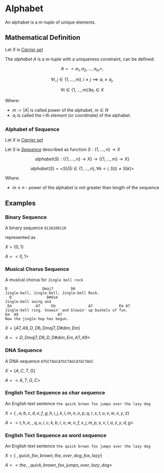 # Alphabet

An alphabet is a m-tuple of unique elements.

## Mathematical Definition

Let $X$ is [_Carrier set_](./carrier_set.md#mathematical-definition)

The _alphabet_ $A$ is a m-tuple with a uniqueness constraint, can be defined:

$$A = <a_1, a_2, ..., a_m>,$$

$$\forall i,j \in \{1, ... ,m\}, i \neq j \implies a_i \neq a_j,$$

$$\forall i \in \{1, ... ,m\} \exists a_i \in X $$

Where:

- $m := |A|$ is called _power_ of the alphabet, $m \in N$
- $a_i$​ is called the $i$-th _element_ (or coordinate) of the alphabet.

### Alphabet of Sequence

Let $X$ is [_Carrier set_](./carrier_set.md#mathematical-definition)

Let $S$ is [_Sequence_](./sequence.md#mathematical-definition) described as function  $S : \{1,...,n\} \longrightarrow X$

$$alphabet(S) :  \big\{\{1,...,n\} \longrightarrow X \big\} \longrightarrow \big\{\{1,...,m\} \longrightarrow X \big\}$$

$$alphabet(S) = \big<S(i) \big| i \in \{1,...,n\}, \forall k < i,  S(i) \neq S(k)\big>$$


Where:

- $m \leq n$ - power of the alphabet is not greater than length of the sequence

## Examples

### Binary Sequence
A binary sequence `0110100110`

represented as

$X = \{0,1\}$

$A = <0,1>$

### Musical Chorus Sequence
A musical chorus for `Jingle bell rock`

```
D                Dmaj7        D6
Jingle-bell, Jingle-bell, Jingle-bell Rock.
  D                D#dim
Jingle-bell swing and
 Em           A7     Em               A7            Em A7
Jingle-bell ring. Snowin' and blowin' up bushels of fun.
Em  A9                  A7
Now the jingle-hop has begun.
```

$X = \{A7, A9, D, D6, Dmaj7, D\#dim, Em\}$

$A = <D,Dmaj7,D6,D,D\#dim,Em,A7,A9>$

### DNA Sequence
A DNA sequence `ATGCTAGCATGCTAGCATGCTAGC`

$X = \{A,C,T,G\}$

$A = <A,T,G,C>$

### English Text Sequence as char sequence
An English text sentence `the quick brown fox jumps over the lazy dog`

$X = \{\ ,a,b,c,d,e,f,g,h,i,j,k,l,m,n,o,p,q,r,s,t,u,v,w,x,y,z\}$

$A = <t,h,e,\ ,q,u,i,c,k,b,r,o,w,n,f,x,j,m,p,s,v,l,a,z,y,d,g>$

### English Text Sequence as word sequence
An English text sentence `the quick brown fox jumps over the lazy dog`

$X = \{\ ,quick, fox, brown, the, over, dog, fox, lazy\}$

$A = <the,\ ,quick,brown,fox,jumps,over,lazy,dog>$
